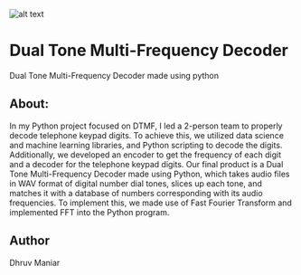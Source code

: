 ![alt text](https://github.com/Dhruvbam/Dual-Tone-Multi-Frequency-Decoder/blob/main/dtmf.jpg)
# Dual Tone Multi-Frequency Decoder
Dual Tone Multi-Frequency Decoder made using python

## About:
In my Python project focused on DTMF, I led a 2-person team to properly decode telephone keypad digits. To achieve this, we utilized data science and machine learning libraries, and Python scripting to decode the digits. Additionally, we developed an encoder to get the frequency of each digit and a decoder for the telephone keypad digits. Our final product is a Dual Tone Multi-Frequency Decoder made using Python, which takes audio files in WAV format of digital number dial tones, slices up each tone, and matches it with a database of numbers corresponding with its audio frequencies. To implement this, we made use of Fast Fourier Transform and implemented FFT into the Python program.

## Author
Dhruv Maniar

